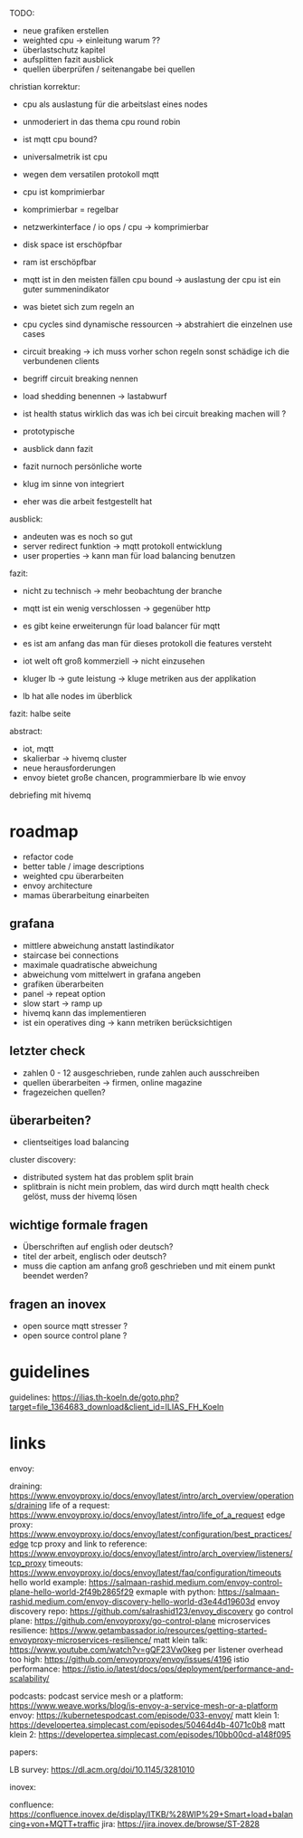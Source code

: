 TODO:
- neue grafiken erstellen
- weighted cpu -> einleitung warum ??
- überlastschutz kapitel
- aufsplitten fazit ausblick
- quellen überprüfen / seitenangabe bei quellen

christian korrektur:
- cpu als auslastung für die arbeitslast eines nodes
- unmoderiert in das thema cpu round robin
- ist mqtt cpu bound?
- universalmetrik ist cpu
- wegen dem versatilen protokoll mqtt

- cpu ist komprimierbar
- komprimierbar = regelbar
- netzwerkinterface / io ops / cpu -> komprimierbar

- disk space ist erschöpfbar
- ram ist erschöpfbar

- mqtt ist in den meisten fällen cpu bound -> auslastung der cpu ist ein guter summenindikator
- was bietet sich zum regeln an
- cpu cycles sind dynamische ressourcen
-> abstrahiert die einzelnen use cases



- circuit breaking -> ich muss vorher schon regeln sonst schädige ich die verbundenen clients

- begriff circuit breaking nennen
- load shedding benennen -> lastabwurf
- ist health status wirklich das was ich bei circuit breaking machen will ?


- prototypische

- ausblick dann fazit

- fazit nurnoch persönliche worte

- klug im sinne von integriert
- eher was die arbeit festgestellt hat

ausblick:
- andeuten was es noch so gut
- server redirect funktion -> mqtt protokoll entwicklung
- user properties -> kann man für load balancing benutzen

fazit:
- nicht zu technisch -> mehr beobachtung der branche
- mqtt ist ein wenig verschlossen -> gegenüber http
- es gibt keine erweiterungn für load balancer für mqtt
- es ist am anfang das man für dieses protokoll die features versteht
- iot welt oft groß kommerziell -> nicht einzusehen

- kluger lb -> gute leistung -> kluge metriken aus der applikation

- lb hat alle nodes im überblick

fazit: halbe seite

abstract:
- iot, mqtt
- skalierbar -> hivemq cluster
- neue herausforderungen
- envoy bietet große chancen, programmierbare lb wie envoy

debriefing mit hivemq

# roadmap

- refactor code
- better table / image descriptions
- weighted cpu überarbeiten
- envoy architecture
- mamas überarbeitung einarbeiten

## grafana
- mittlere abweichung anstatt lastindikator
- staircase bei connections
- maximale quadratische abweichung
- abweichung vom mittelwert in grafana angeben
- grafiken überarbeiten
- panel -> repeat option
- slow start -> ramp up
- hivemq kann das implementieren
- ist ein operatives ding -> kann metriken berücksichtigen

## letzter check
- zahlen 0 - 12 ausgeschrieben, runde zahlen auch ausschreiben
- quellen überarbeiten -> firmen, online magazine
- fragezeichen quellen?

## überarbeiten?

- clientseitiges load balancing

cluster discovery:
- distributed system hat das problem split brain
- splitbrain is nicht mein problem, das wird durch mqtt health check gelöst, muss der hivemq lösen

## wichtige formale fragen

- Überschriften auf english oder deutsch?
- titel der arbeit, englisch oder deutsch?
- muss die caption am anfang groß geschrieben und mit einem punkt beendet werden?

## fragen an inovex

- open source mqtt stresser ?
- open source control plane ?

# guidelines

guidelines: https://ilias.th-koeln.de/goto.php?target=file_1364683_download&client_id=ILIAS_FH_Koeln

# links

envoy:

draining: https://www.envoyproxy.io/docs/envoy/latest/intro/arch_overview/operations/draining
life of a request: https://www.envoyproxy.io/docs/envoy/latest/intro/life_of_a_request
edge proxy: https://www.envoyproxy.io/docs/envoy/latest/configuration/best_practices/edge
tcp proxy and link to reference: https://www.envoyproxy.io/docs/envoy/latest/intro/arch_overview/listeners/tcp_proxy
timeouts: https://www.envoyproxy.io/docs/envoy/latest/faq/configuration/timeouts
hello world example: https://salmaan-rashid.medium.com/envoy-control-plane-hello-world-2f49b2865f29
exmaple with python: https://salmaan-rashid.medium.com/envoy-discovery-hello-world-d3e44d19603d
envoy discovery repo: https://github.com/salrashid123/envoy_discovery
go control plane: https://github.com/envoyproxy/go-control-plane
microservices resilience: https://www.getambassador.io/resources/getting-started-envoyproxy-microservices-resilience/
matt klein talk: https://www.youtube.com/watch?v=gQF23Vw0keg
per listener overhead too high: https://github.com/envoyproxy/envoy/issues/4196
istio performance: https://istio.io/latest/docs/ops/deployment/performance-and-scalability/

podcasts:
podcast service mesh or a platform: https://www.weave.works/blog/is-envoy-a-service-mesh-or-a-platform
envoy: https://kubernetespodcast.com/episode/033-envoy/
matt klein 1: https://developertea.simplecast.com/episodes/50464d4b-4071c0b8
matt klein 2: https://developertea.simplecast.com/episodes/10bb00cd-a148f095

papers:

LB survey: https://dl.acm.org/doi/10.1145/3281010

inovex:

confluence: https://confluence.inovex.de/display/ITKB/%28WIP%29+Smart+load+balancing+von+MQTT+traffic
jira: https://jira.inovex.de/browse/ST-2828
